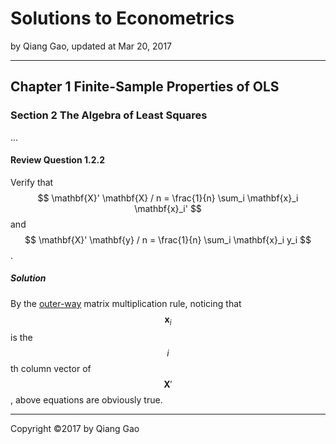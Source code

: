 # Solutions to Econometrics

by Qiang Gao, updated at Mar 20, 2017

---

## Chapter 1 Finite-Sample Properties of OLS

### Section 2 The Algebra of Least Squares

...

#### Review Question 1.2.2

Verify that $$ \mathbf{X}' \mathbf{X} / n = \frac{1}{n} \sum_i \mathbf{x}_i \mathbf{x}_i' $$ and $$ \mathbf{X}' \mathbf{y} / n = \frac{1}{n} \sum_i \mathbf{x}_i y_i $$.

##### Solution

By the [outer-way](../../reference/la/matmul.md) matrix multiplication rule, noticing that $$ \mathbf{x}_i $$ is the $$ i $$th column vector of $$ \mathbf{X}' $$, above equations are obviously true.

---

Copyright ©2017 by Qiang Gao